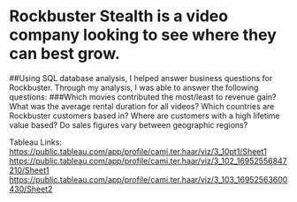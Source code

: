 # Rockbuster Stealth is a video company looking to see where they can best grow.
##Using SQL database analysis, I helped answer business questions for Rockbuster. Through my analysis, I was able to answer the following questions:
###Which movies contributed the most/least to revenue gain? 
What was the average rental duration for all videos?
Which countries are Rockbuster customers based in?
Where are customers with a high lifetime value based?
Do sales figures vary between geographic regions?

Tableau Links:
https://public.tableau.com/app/profile/cami.ter.haar/viz/3_10pt1/Sheet1
https://public.tableau.com/app/profile/cami.ter.haar/viz/3_102_16952556847210/Sheet1
https://public.tableau.com/app/profile/cami.ter.haar/viz/3_103_16952563600430/Sheet2
